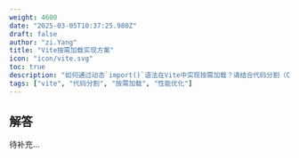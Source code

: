 ```yaml
---
weight: 4600
date: "2025-03-05T10:37:25.980Z"
draft: false
author: "zi.Yang"
title: "Vite按需加载实现方案"
icon: "icon/vite.svg"
toc: true
description: "如何通过动态`import()`语法在Vite中实现按需加载？请结合代码分割（Code Splitting）说明如何避免一次性加载所有模块？"
tags: ["vite", "代码分割", "按需加载", "性能优化"]
---
```


## 解答

待补充...

